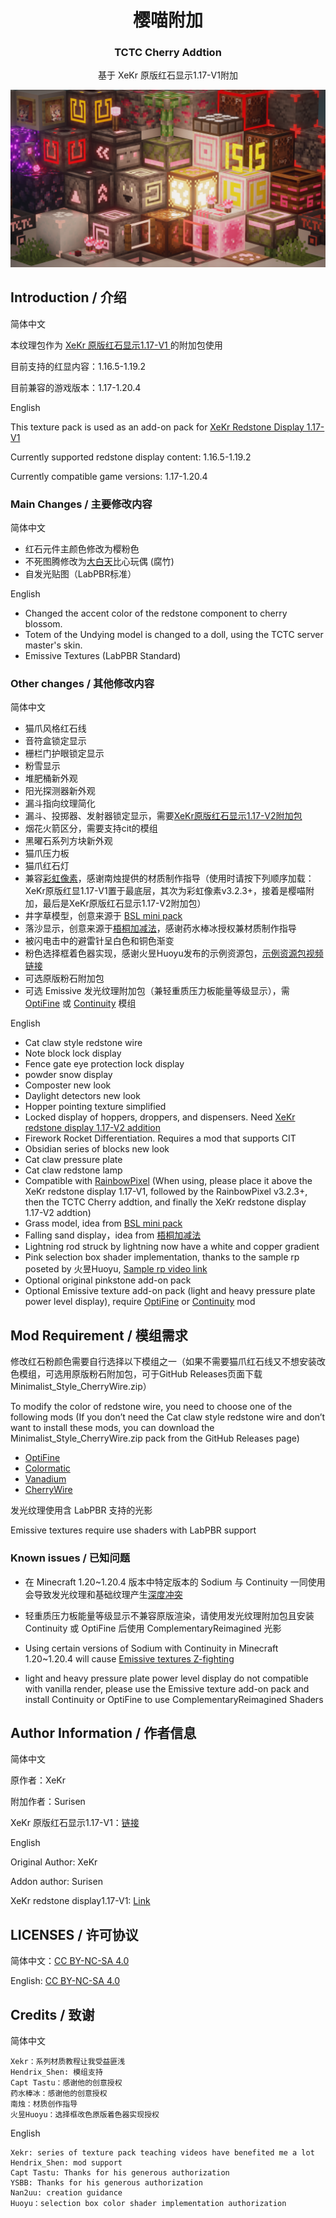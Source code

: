 <h1 align = "center">樱喵附加</h1>
<h3 align = "center">TCTC Cherry Addtion</h3>

<p align = "center">基于 XeKr 原版红石显示1.17-V1附加</p>

<div align="center"><img src="Featured_img.png" /></div>

## Introduction / 介绍

简体中文

本纹理包作为 [ XeKr 原版红石显示1.17-V1 ](https://legacy.curseforge.com/minecraft/texture-packs/xekr-redstone-display/files/3344524) 的附加包使用

目前支持的红显内容：1.16.5-1.19.2

目前兼容的游戏版本：1.17-1.20.4

English

This texture pack is used as an add-on pack for [XeKr Redstone Display 1.17-V1](https://legacy.curseforge.com/minecraft/texture-packs/xekr-redstone-display/files/3344524)

Currently supported redstone display content: 1.16.5-1.19.2

Currently compatible game versions: 1.17-1.20.4

### Main Changes / 主要修改内容

简体中文

- 红石元件主颜色修改为樱粉色
- 不死图腾修改为[大白天](https://space.bilibili.com/190067998/)比心玩偶 (腐竹)
- 自发光贴图（LabPBR标准）

English

- Changed the accent color of the redstone component to cherry blossom.
- Totem of the Undying model is changed to a doll, using the TCTC server master's skin.
- Emissive Textures (LabPBR Standard)

### Other changes / 其他修改内容

简体中文

- 猫爪风格红石线
- 音符盒锁定显示
- 栅栏门护眼锁定显示
- 粉雪显示
- 堆肥桶新外观
- 阳光探测器新外观
- 漏斗指向纹理简化
- 漏斗、投掷器、发射器锁定显示，需要[XeKr原版红石显示1.17-V2附加包](https://legacy.curseforge.com/minecraft/texture-packs/xekr-redstone-display/files/3504282)
- 烟花火箭区分，需要支持cit的模组
- 黑曜石系列方块新外观
- 猫爪压力板
- 猫爪红石灯
- 兼容[彩虹像素](https://afdian.net/a/Nan2uu)，感谢南烛提供的材质制作指导（使用时请按下列顺序加载：XeKr原版红显1.17-V1置于最底层，其次为彩虹像素v3.2.3+，接着是樱喵附加，最后是XeKr原版红石显示1.17-V2附加包）
- 井字草模型，创意来源于 [BSL mini pack](https://bitslablab.com/bslminipacks/)
- 落沙显示，创意来源于[梧桐加减法](https://afdian.net/a/YSBBBB)，感谢药水棒冰授权兼材质制作指导
- 被闪电击中的避雷针呈白色和铜色渐变
- 粉色选择框着色器实现，感谢火昱Huoyu发布的示例资源包，[示例资源包视频链接](https://www.bilibili.com/video/BV1kK42117Wq/)
- 可选原版粉石附加包
- 可选 Emissive 发光纹理附加包（兼轻重质压力板能量等级显示），需 [OptiFine](https://www.optifine.net/downloads) 或 [Continuity](https://modrinth.com/mod/continuity) 模组

English

- Cat claw style redstone wire
- Note block lock display
- Fence gate eye protection lock display
- powder snow display
- Composter new look
- Daylight detectors new look
- Hopper pointing texture simplified
- Locked display of hoppers, droppers, and dispensers. Need [XeKr redstone display 1.17-V2 addition](https://legacy.curseforge.com/minecraft/texture-packs/xekr-redstone-display/files/3504282)
- Firework Rocket Differentiation. Requires a mod that supports CIT
- Obsidian series of blocks new look
- Cat claw pressure plate
- Cat claw redstone lamp
- Compatible with [RainbowPixel](https://afdian.net/a/Nan2uu) (When using, please place it above the XeKr redstone display 1.17-V1, followed by the RainbowPixel v3.2.3+, then the TCTC Cherry addtion, and finally the XeKr redstone display 1.17-V2 addtion)
- Grass model, idea from [BSL mini pack](https://bitslablab.com/bslminipacks/)
- Falling sand display，idea from [梧桐加减法](https://afdian.net/a/YSBBBB)
- Lightning rod struck by lightning now have a white and copper gradient
- Pink selection box shader implementation, thanks to the sample rp poseted by 火昱Huoyu, [Sample rp video link](https://www.bilibili.com/video/BV1kK42117Wq/)
- Optional original pinkstone add-on pack
- Optional Emissive texture add-on pack (light and heavy pressure plate power level display), require [OptiFine](https://www.optifine.net/downloads) or [Continuity](https://modrinth.com/mod/continuity) mod

## Mod Requirement / 模组需求

修改红石粉颜色需要自行选择以下模组之一（如果不需要猫爪红石线又不想安装改色模组，可选用原版粉石附加包，可于GitHub Releases页面下载 Minimalist_Style_CherryWire.zip）

To modify the color of redstone wire, you need to choose one of the following mods (If you don’t need the Cat claw style redstone wire and don’t want to install these mods, you can download the Minimalist_Style_CherryWire.zip pack from the GitHub Releases page)

- [OptiFine](https://www.optifine.net/downloads)
- [Colormatic](https://www.curseforge.com/minecraft/mc-mods/colormatic)
- [Vanadium](https://modrinth.com/mod/vanadium)
- [CherryWire](https://github.com/The-Cat-Town-Craft/Cherry-Wire)

发光纹理使用含 LabPBR 支持的光影

Emissive textures require use shaders with LabPBR support

### Known issues / 已知问题

- 在 Minecraft 1.20~1.20.4 版本中特定版本的 Sodium 与 Continuity 一同使用会导致发光纹理和基础纹理产生[深度冲突](https://github.com/PepperCode1/Continuity/issues/292)
- 轻重质压力板能量等级显示不兼容原版渲染，请使用发光纹理附加包且安装 Continuity 或 OptiFine 后使用 ComplementaryReimagined 光影

- Using certain versions of Sodium with Continuity in Minecraft 1.20~1.20.4 will cause [Emissive textures Z-fighting](https://github.com/PepperCode1/Continuity/issues/292)
- light and heavy pressure plate power level display do not compatible with vanilla render, please use the Emissive texture add-on pack and install Continuity or OptiFine to use ComplementaryReimagined Shaders

## Author Information / 作者信息

简体中文

原作者：XeKr

附加作者：Surisen

XeKr 原版红石显示1.17-V1：[链接](https://legacy.curseforge.com/minecraft/texture-packs/xekr-redstone-display/files/3344524)


English

Original Author: XeKr

Addon author: Surisen

XeKr redstone display1.17-V1: [Link](https://legacy.curseforge.com/minecraft/texture-packs/xekr-redstone-display/files/3344524)

## LICENSES / 许可协议

简体中文：[CC BY-NC-SA 4.0](https://creativecommons.org/licenses/by-nc-sa/4.0/deed.zh)

English: [CC BY-NC-SA 4.0](https://creativecommons.org/licenses/by-nc-sa/4.0/deed.en)

## Credits / 致谢

简体中文

    Xekr：系列材质教程让我受益匪浅
    Hendrix_Shen: 模组支持
    Capt Tastu：感谢他的创意授权
    药水棒冰：感谢他的创意授权
    南烛：材质创作指导
    火昱Huoyu：选择框改色原版着色器实现授权

English

    Xekr: series of texture pack teaching videos have benefited me a lot
    Hendrix_Shen: mod support
    Capt Tastu: Thanks for his generous authorization
    YSBB: Thanks for his generous authorization
    Nan2uu: creation guidance
    Huoyu：selection box color shader implementation authorization
